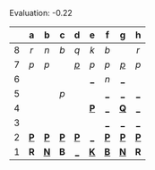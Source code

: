 Evaluation: -0.22



|     |  a  |  b  |  c  |  d  |  e  |  f  |  g  |  h  |
|:---:|:---:|:---:|:---:|:---:|:---:|:---:|:---:|:---:|
|  8  |  _r_  |  _n_  |  _b_  |  _q_  |  _k_  |  _b_  |     |  _r_  |
|  7  |  _p_  |  _p_  |     |  [_p_](http://localhost:8080/api/chess/play?move=g4d7)  |  _p_  |  _p_  |  [_p_](http://localhost:8080/api/chess/play?move=g4g7)  |  _p_  |
|  6  |     |     |     |     |  [_](http://localhost:8080/api/chess/play?move=g4e6)  |  _n_  |  [_](http://localhost:8080/api/chess/play?move=g4g6)  |     |
|  5  |     |     |  _p_  |     |     |  [_](http://localhost:8080/api/chess/play?move=g4f5)  |  [_](http://localhost:8080/api/chess/play?move=g4g5)  |  [_](http://localhost:8080/api/chess/play?move=g4h5)  |
|  4  |     |     |     |     |  [**P**](http://localhost:8080/api/chess/select?square=e4)  |  [_](http://localhost:8080/api/chess/play?move=g4f4)  |  [**Q**](http://localhost:8080/api/chess/select?square=g4)  |  [_](http://localhost:8080/api/chess/play?move=g4h4)  |
|  3  |     |     |     |     |     |  [_](http://localhost:8080/api/chess/play?move=g4f3)  |  [_](http://localhost:8080/api/chess/play?move=g4g3)  |  [_](http://localhost:8080/api/chess/play?move=g4h3)  |
|  2  |  [**P**](http://localhost:8080/api/chess/select?square=a2)  |  [**P**](http://localhost:8080/api/chess/select?square=b2)  |  [**P**](http://localhost:8080/api/chess/select?square=c2)  |  [**P**](http://localhost:8080/api/chess/select?square=d2)  |  [_](http://localhost:8080/api/chess/play?move=g4e2)  |  [**P**](http://localhost:8080/api/chess/select?square=f2)  |  [**P**](http://localhost:8080/api/chess/select?square=g2)  |  [**P**](http://localhost:8080/api/chess/select?square=h2)  |
|  1  |  **R**  |  [**N**](http://localhost:8080/api/chess/select?square=b1)  |  **B**  |  [_](http://localhost:8080/api/chess/play?move=g4d1)  |  [**K**](http://localhost:8080/api/chess/select?square=e1)  |  [**B**](http://localhost:8080/api/chess/select?square=f1)  |  [**N**](http://localhost:8080/api/chess/select?square=g1)  |  **R**  |